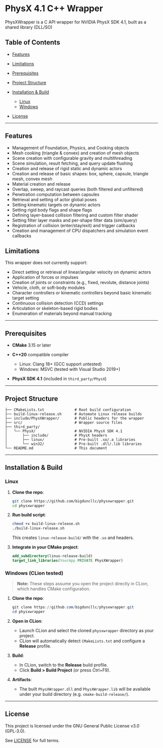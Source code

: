 # PhysX 4.1 C++ Wrapper

PhysXWrapper is a C API wrapper for NVIDIA PhysX SDK 4.1, built as a shared library (DLL/SO)

## Table of Contents

* [Features](#features)
* [Limitations](#limitations)
* [Prerequisites](#prerequisites)
* [Project Structure](#project-structure)
* [Installation & Build](#installation--build)

    * [Linux](#linux)
    * [Windows](#windows)
* [License](#license)

---

## Features
* Management of Foundation, Physics, and Cooking objects
* Mesh cooking (triangle & convex) and creation of mesh objects
* Scene creation with configurable gravity and multithreading
* Scene simulation, result fetching, and query update flushing
* Creation and release of rigid static and dynamic actors
* Creation and release of basic shapes: box, sphere, capsule, triangle mesh, convex mesh
* Material creation and release
* Overlap, sweep, and raycast queries (both filtered and unfiltered)
* Penetration computation between capsules
* Retrieval and setting of actor global poses
* Setting kinematic targets on dynamic actors
* Setting rigid body flags and shape flags
* Defining layer-based collision filtering and custom filter shader
* Setting filter layer masks and per-shape filter data (sim/query)
* Registration of collision (enter/stay/exit) and trigger callbacks
* Creation and management of CPU dispatchers and simulation event callbacks

## Limitations

This wrapper does not currently support:

* Direct setting or retrieval of linear/angular velocity on dynamic actors
* Application of forces or impulses
* Creation of joints or constraints (e.g., fixed, revolute, distance joints)
* Vehicle, cloth, or soft-body modules
* Character controllers or kinematic controllers beyond basic kinematic target setting
* Continuous collision detection (CCD) settings
* Articulation or skeleton-based rigid bodies
* Enumeration of materials beyond manual tracking

---

## Prerequisites

* **CMake** 3.15 or later
* **C++20** compatible compiler

    * Linux: Clang 18+ (GCC support untested)
    * Windows: MSVC (tested with Visual Studio 2019+)
* **PhysX SDK 4.1** (included in `third_party/PhysX`)

---

## Project Structure

```
├── CMakeLists.txt              # Root build configuration
├── build-linux-release.sh      # Automate Linux release builds
├── include/PhysXWrapper/       # Public headers for the wrapper
├── src/                        # Wrapper source files
├── third_party/
│   └── PhysX/                  # NVIDIA PhysX SDK 4.1
│       ├── include/            # PhysX headers
│       ├── linux/              # Pre-built .so/.a libraries
│       └── win32/              # Pre-built .dll/.lib libraries
└── README.md                   # This document
```

---

## Installation & Build

### Linux

1. **Clone the repo**:

   ```bash
   git clone https://github.com/bigduncllc/physxwrapper.git
   cd physxwrapper
   ```
2. **Run build script**:

   ```bash
   chmod +x build-linux-release.sh
   ./build-linux-release.sh
   ```

   This creates `linux-release-build/` with the `.so` and headers.
3. **Integrate in your CMake project**:

   ```cmake
   add_subdirectory(linux-release-build)
   target_link_libraries(YourApp PRIVATE PhysXWrapper)
   ```

### Windows (CLion tested)

> **Note:** These steps assume you open the project directly in CLion, which handles CMake configuration.

1. **Clone the repo**:

   ```powershell
   git clone https://github.com/bigduncllc/physxwrapper.git
   cd physxwrapper
   ```
2. **Open in CLion**:

    * Launch CLion and select the cloned `physxwrapper` directory as your project.
    * CLion will automatically detect `CMakeLists.txt` and configure a **Release** profile.
3. **Build**:

    * In CLion, switch to the **Release** build profile.
    * Click **Build > Build Project** (or press Ctrl+F9).
4. **Artifacts**:

    * The built `PhysXWrapper.dll` and `PhysXWrapper.lib` will be available under your build directory (e.g. `cmake-build-release/`).

---

## License

This project is licensed under the GNU General Public License v3.0 (GPL‑3.0).

See [LICENSE](LICENSE) for full terms.

